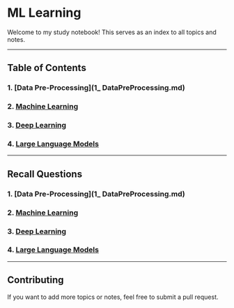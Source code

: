 # ML Learning

Welcome to my study notebook! This serves as an index to all topics and notes.

---

## Table of Contents

### 1. [Data Pre-Processing](1_ DataPreProcessing.md)

### 2. [Machine Learning](2_ML.md)

### 3. [Deep Learning](3_DeepLearning.md)

### 4. [Large Language Models](LLM.md)

---

## Recall Questions

### 1. [Data Pre-Processing](1_ DataPreProcessing.md)

### 2. [Machine Learning](2_ML.md)

### 3. [Deep Learning](3_DeepLearning_Recall.md)

### 4. [Large Language Models](LLM.md)

---

## Contributing

If you want to add more topics or notes, feel free to submit a pull request.
